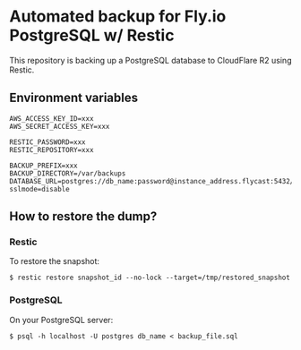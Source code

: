 # Automated backup for Fly.io PostgreSQL w/ Restic

This repository is backing up a PostgreSQL database to CloudFlare R2 using Restic.

## Environment variables

```
AWS_ACCESS_KEY_ID=xxx
AWS_SECRET_ACCESS_KEY=xxx

RESTIC_PASSWORD=xxx
RESTIC_REPOSITORY=xxx

BACKUP_PREFIX=xxx
BACKUP_DIRECTORY=/var/backups
DATABASE_URL=postgres://db_name:password@instance_address.flycast:5432/db_name?sslmode=disable
```

## How to restore the dump?

### Restic

To restore the snapshot:

```
$ restic restore snapshot_id --no-lock --target=/tmp/restored_snapshot
```

### PostgreSQL

On your PostgreSQL server:

```
$ psql -h localhost -U postgres db_name < backup_file.sql
```
